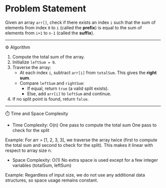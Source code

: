 

#  Problem Statement
Given an array `arr[]`, check if there exists an index `i` such that the sum of elements from index `0` to `i` (called the **prefix**) is equal to the sum of elements from `i+1` to `n-1` (called the **suffix**).

---

 ⚙️ Algorithm

1. Compute the total sum of the array.
2. Initialize `leftSum = 0`.
3. Traverse the array:
   - At each index `i`, subtract `arr[i]` from `totalSum`. This gives the **right sum**.
   - Compare `leftSum` and `rightSum`:
     - If equal, return `true` (a valid split exists).
     - Else, add `arr[i]` to `leftSum` and continue.
4. If no split point is found, return `false`.

---

⏱️ Time and Space Complexity

* Time Complexity: O(n)
One pass to compute the total sum
One pass to check for the split

 Example: For arr = [1, 2, 3, 3], we traverse the array twice (first to compute the total sum and second to check for the split). This makes it linear with respect to array size n.


* Space Complexity: O(1)
No extra space is used except for a few integer variables (totalSum, leftSum)

 Example: Regardless of input size, we do not use any additional data structures, so space usage remains constant.



